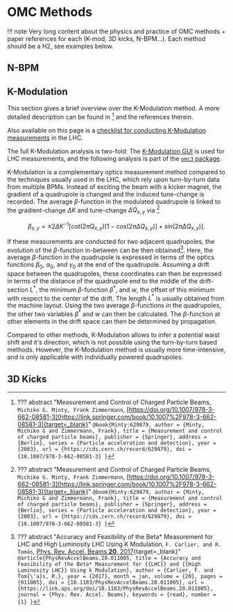 # OMC Methods

!!! note
    Very long content about the physics and practice of OMC methods + paper references for each (K-mod, 3D kicks, N-BPM...).
    Each method should be a H2, see examples below.
    
## N-BPM

## K-Modulation

This section gives a brief overview over the K-Modulation method.
A more detailed description can be found in [^1] and the references therein.

Also available on this page is a [checklist for conducting K-Modulation measurements](../procedures/kmod.md) in the LHC.

The full K-Modulation analysis is two-fold: 
The [K-Modulation GUI](../guis/kmod/gui.md) is used for LHC measurements, and the following analysis is part of the [`omc3` package](../packages/omc3/getting_started.md).

K-Modulation is a complementary optics measurement method compared to the techniques usually used in the LHC, which rely upon turn-by-turn data from multiple BPMs.
Instead of exciting the beam with a kicker magnet, the gradient of a quadrupole is changed and the induced tune-change is recorded.
The average $\beta$-function in the modulated quadrupole is linked to the gradient-change $\Delta K$ and tune-change $\Delta Q_{x,y}$ via [^1]

$$
\beta_{x,y} = \pm 2 \Delta K^{-1}\Big[ cot(2 \pi Q_{x,y}) [ 1 - cos(2 \pi \Delta Q_{x,y}) ] + sin(2 \pi \Delta Q_{x,y}) \Big].
$$

If these measurements are conducted for two adjacent quadrupoles, the evolution of the $\beta$-function in-between can be then obtained[^2].
Here, the average $\beta$-function in the quadrupole is expressed in terms of the optics functions $\beta_0$, $\alpha_0$, and $\gamma_0$ at the end of the quadrupole.
Assuming a drift space between the quadrupoles, these coordinates can then be expressed in terms of the distance of the quadrupole end to the middle of the drift-section $L^*$, the minimum $\beta$-function $\beta^*$, and $w$, the offset of this minimum with respect to the center of the drift.
The length $L^*$ is usually obtained from the machine layout.
Using the two average $\beta$-functions in the quadrupoles, the other two variables $\beta^*$ and $w$ can then be calculated.
The $\beta$-function at other elements in the drift space can then be determined by propagation.

Compared to other methods, K-Modulation allows to infer a potential waist shift and it's direction, which is not possible using the turn-by-turn based methods.
However, the K-Modulation method is usually more time-intensive, and is only applicable with individually powered quadrupoles.

## 3D Kicks

[^1]:
    ??? abstract "Measurement and Control of Charged Particle Beams, `Michiko G. Minty, Frank Zimmermann`, [https://doi.org/10.1007/978-3-662-08581-3](https://link.springer.com/book/10.1007%2F978-3-662-08581-3){target=_blank}"
        ```
        @book{Minty:629879,
        author = {Minty, Michiko G and Zimmermann, Frank},
        title = {Measurement and control of charged particle beams},
        publisher = {Springer},
        address = {Berlin},
        series = {Particle acceleration and detection},
        year = {2003},
        url = {https://cds.cern.ch/record/629879},
        doi = {10.1007/978-3-662-08581-3}
        }
        ```

[^2]:
    ??? abstract "Accuracy and Feasibility of the Beta* Measurement for LHC and High Luminosity LHC Using K Modulation, `F. Carlier, and R. Tomás`, [Phys. Rev. Accel. Beams **20**, 2017](https://link.aps.org/doi/10.1103/PhysRevAccelBeams.20.011005){target=_blank}"
        ```
        @article{PhysRevAccelBeams.20.011005,
        title = {Accuracy and Feasibility of the Beta* Measurement for {{LHC}} and {{High Luminosity LHC}} Using k Modulation},
        author = {Carlier, F. and Tom{\'a}s, R.},
        year = {2017},
        month = jan,
        volume = {20},
        pages = {011005},
        doi = {10.1103/PhysRevAccelBeams.20.011005},
        url = {https://link.aps.org/doi/10.1103/PhysRevAccelBeams.20.011005},
        journal = {Phys. Rev. Accel. Beams},
        keywords = {read},
        number = {1}
        }
        ```
